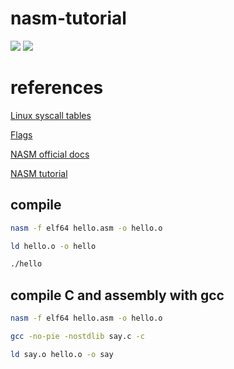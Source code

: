 # nasm-tutorial
![](https://img.shields.io/badge/haxor-approved%20by%20nasa-blue)
![](https://img.shields.io/badge/language-god-white)


# references
[Linux syscall tables](https://chromium.googlesource.com/chromiumos/docs/+/HEAD/constants/syscalls.md)

[Flags](https://en.wikipedia.org/wiki/FLAGS_register)

[NASM official docs](https://nasm.us/docs.php)

[NASM tutorial](https://cs.lmu.edu/~ray/notes/nasmtutorial/)

## compile
```sh
nasm -f elf64 hello.asm -o hello.o
```
```sh
ld hello.o -o hello
```
```sh
./hello
```
## compile C and assembly with gcc
```sh
nasm -f elf64 hello.asm -o hello.o
```
```sh
gcc -no-pie -nostdlib say.c -c
```
```sh
ld say.o hello.o -o say
```
